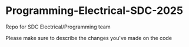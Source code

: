 # Programming-Electrical-SDC-2025
Repo for SDC Electrical/Programming team 

Please make sure to describe the changes you've made on the code
